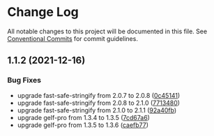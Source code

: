 # Change Log

All notable changes to this project will be documented in this file.
See [Conventional Commits](https://conventionalcommits.org) for commit guidelines.

## 1.1.2 (2021-12-16)


### Bug Fixes

* upgrade fast-safe-stringify from 2.0.7 to 2.0.8 ([0c45141](https://github.com/UserOfficeProject/user-office-lib/commit/0c4514161d91fec4e085ea91e19748df13dbb395))
* upgrade fast-safe-stringify from 2.0.8 to 2.1.0 ([7713480](https://github.com/UserOfficeProject/user-office-lib/commit/771348066b68c80ca66558d6544663913486b05f))
* upgrade fast-safe-stringify from 2.1.0 to 2.1.1 ([92a40fb](https://github.com/UserOfficeProject/user-office-lib/commit/92a40fbe4becfc851bda5ecce2303d8357225e92))
* upgrade gelf-pro from 1.3.4 to 1.3.5 ([7cd67a6](https://github.com/UserOfficeProject/user-office-lib/commit/7cd67a62d41ae34e4c09be56934fc7e6dfec669e))
* upgrade gelf-pro from 1.3.5 to 1.3.6 ([caefb77](https://github.com/UserOfficeProject/user-office-lib/commit/caefb7730b5ef4c84f1d09750744fc8b0f6d3307))
